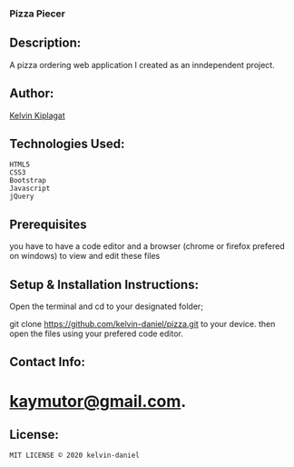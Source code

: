### Pizza Piecer

## Description:

A pizza ordering web application I created as an inndependent project.
## Author:

[Kelvin Kiplagat](https://github.com/kelvin-daniel/pizza)

## Technologies Used:

    HTML5
    CSS3
    Bootstrap
    Javascript
    jQuery

## Prerequisites

you have to have a code editor and a browser (chrome or firefox prefered on windows) to view and edit these files

## Setup & Installation Instructions:

Open the terminal and cd to your designated folder;

git clone https://github.com/kelvin-daniel/pizza.git to your device. 
then open the files using your prefered code editor.    

## Contact Info:

# kaymutor@gmail.com.

## License:

    MIT LICENSE © 2020 kelvin-daniel
